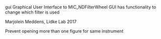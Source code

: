 
gui Graphical User Interface to MIC_NDFilterWheel
GUI has functionality to change which filter is used

Marjolein Meddens, Lidke Lab 2017


Prevent opening more than one figure for same instrument

